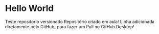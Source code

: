 # Hello World
 Teste repositorio versionado
Repositório criado em aula!
Linha adicionada diretamente pelo GitHub, para fazer um Pull no GitHub Desktop!
